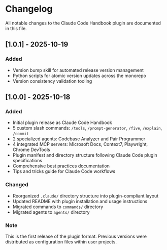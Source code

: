 # Changelog

All notable changes to the Claude Code Handbook plugin are documented in this file.

## [1.0.1] - 2025-10-19

### Added
- Version bump skill for automated release version management
- Python scripts for atomic version updates across the monorepo
- Version consistency validation tooling

## [1.0.0] - 2025-10-18

### Added
- Initial plugin release as Claude Code Handbook
- 5 custom slash commands: `/tools`, `/prompt-generator`, `/five`, `/explain`, `/commit`
- 2 specialized agents: Codebase Analyzer and Pair Programmer
- 4 integrated MCP servers: Microsoft Docs, Context7, Playwright, Chrome DevTools
- Plugin manifest and directory structure following Claude Code plugin specifications
- Comprehensive best practices documentation
- Tips and tricks guide for Claude Code workflows

### Changed
- Reorganized `.claude/` directory structure into plugin-compliant layout
- Updated README with plugin installation and usage instructions
- Migrated commands to `commands/` directory
- Migrated agents to `agents/` directory

### Note
This is the first release of the plugin format. Previous versions were distributed as configuration files within user projects.
